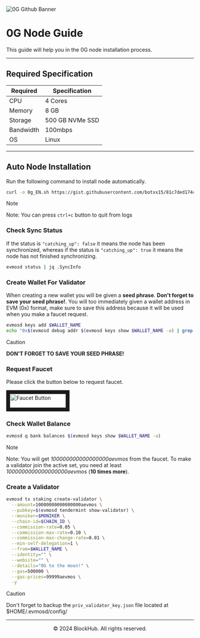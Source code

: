![0G Github Banner](https://github.com/BlockchainsHub/Testnet/assets/77204008/34a32724-b411-41e4-8696-e390dfa01cab)

# 0G Node Guide
This guide will help you in the 0G node installation process.

-----------------------------------------------------------------

## Required Specification
| Required | Specification |
|-|-
| CPU | 4 Cores |
| Memory | 8 GB |
| Storage | 500 GB NVMe SSD |
| Bandwidth | 100mbps |
| OS | Linux |

-----------------------------------------------------------------

## Auto Node Installation
Run the following command to install node automatically.
```bash
curl -o 0g_EN.sh https://gist.githubusercontent.com/botxx15/81c7ded174c98976b186f1cac999a53d/raw/1b213352097c75ac1c4557dbeb25b70bc0baaaea/0g_EN.sh && bash 0g_EN.sh
```

> [!NOTE]
> Note: You can press `ctrl+c` button to quit from logs

### Check Sync Status
If the status is `"catching_up": false` it means the node has been synchronized, whereas if the status is `"catching_up": true` it means the node has not finished synchronizing.
```bash
evmosd status | jq .SyncInfo
``` 

### Create Wallet For Validator
When creating a new wallet you will be given a **seed phrase**. **Don't forget to save your seed phrase!**. You will too
immediately given a wallet address in EVM (0x) format, make sure to save this address because it will be used when you
make a faucet request.
```bash
evmosd keys add $WALLET_NAME
echo "0x$(evmosd debug addr $(evmosd keys show $WALLET_NAME -a) | grep hex | awk '{print $3}')"
```
> [!CAUTION]
> **DON'T FORGET TO SAVE YOUR SEED PHRASE!**

### Request Faucet
Please click the button below to request faucet.

<a href="https://faucet.0g.ai/" target="_blank">
  <img src="https://github.com/BlockchainsHub/Testnet/assets/77204008/12866a81-cac7-451a-96b5-4b202e8f1194" alt="Faucet Button" width="150" height="36.94" border="10" />
</a>

### Check Wallet Balance
```bash
evmosd q bank balances $(evmosd keys show $WALLET_NAME -a) 
```
> [!NOTE]
> Note: You will get *100000000000000000aevmos* from the faucet. To make a validator join the active set, you need at least *1000000000000000000aevmos* (**10 times more**).

### Create a Validator
```bash
evmosd tx staking create-validator \
  --amount=10000000000000000aevmos \
  --pubkey=$(evmosd tendermint show-validator) \
  --moniker=$MONIKER \
  --chain-id=$CHAIN_ID \
  --commission-rate=0.05 \
  --commission-max-rate=0.10 \
  --commission-max-change-rate=0.01 \
  --min-self-delegation=1 \
  --from=$WALLET_NAME \
  --identity="" \
  --website="" \
  --details="0G to the moon!" \
  --gas=500000 \
  --gas-prices=99999aevmos \
  -y
```
> [!CAUTION]
> Don't forget to backup the `priv_validator_key.json` file located at $HOME/.evmosd/config/

-----------------------------------------------------------------

<p align="center">
  &copy; 2024 BlockHub. All rights reserved.
</p>
